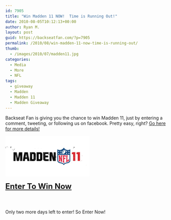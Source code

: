 ```yaml
---
id: 7905
title: "Win Madden 11 NOW!  Time is Running Out!"
date: 2010-08-05T10:12:13+00:00
author: Ryan M.
layout: post
guid: https://backseatfan.com/?p=7905
permalink: /2010/08/win-madden-11-now-time-is-running-out/
thumb:
  - /images/2010/07/madden11.jpg
categories:
  - Media
  - More
  - NFL
tags:
  - giveaway
  - Madden
  - Madden 11
  - Madden Giveaway
---
```


<div class="entry">
  <p>
    Backseat Fan is giving you the chance to win Madden 11, just by entering a comment, tweeting, or following us on facebook. Pretty easy, right? <a href="http://www.backseatfan.com/madden11">Go here for more details!</a>
  </p>

  <p>
    <a href="http://www.backseatfan.com/madden11"><img title="madden11" src="/images/2010/07/madden11.jpg" alt="" width="264" height="126" /></a>
  </p>

  <p>
    <span style="font-size: x-large;"><strong><a href="http://www.backseatfan.com/madden11">Enter To Win Now</a></strong></span>
  </p>

  <p>
    <span style="font-size: x-large;"><strong><br /> </strong></span>
  </p>

  <p>
    Only two more days left to enter! So Enter Now!
  </p>
</div>
